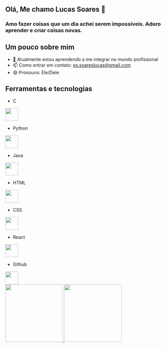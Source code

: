 ## Olá, Me chamo Lucas Soares 👋

### Amo fazer coisas que um dia achei serem impossíveis. Adoro aprender e criar coisas novas.

## Um pouco sobre mim

- 🌱 Atualmente estou aprendendo a me integrar no mundo profissional
- 📫 Como entrar em contato: es.soareslucas@gmail.com
- 😄 Pronouns: Ele/Dele

## Ferramentas e tecnologias

- C
<img src="https://cdn.jsdelivr.net/gh/devicons/devicon/icons/c/c-original.svg" width="40" height="40"/>

- Python
<img src="https://cdn.jsdelivr.net/gh/devicons/devicon/icons/python/python-original.svg" width="40" height="40"/>

- Java
<img src="https://cdn.jsdelivr.net/gh/devicons/devicon/icons/java/java-original.svg" width="40" height="40"/>


- HTML
<img src="https://cdn.jsdelivr.net/gh/devicons/devicon/icons/html5/html5-original.svg" width="40" height="40"/>

- CSS
<img src="https://cdn.jsdelivr.net/gh/devicons/devicon/icons/css3/css3-original.svg" width="40" height="40"/>


- React
<img src="https://cdn.jsdelivr.net/gh/devicons/devicon/icons/react/react-original.svg" width="40" height="40"/>

- Github
<img src="https://cdn.jsdelivr.net/gh/devicons/devicon/icons/github/github-original.svg" width="40" height="40"/>



<div>
<a href="https://github.com/soaresrlucas">
<img height="180em" src="https://github-readme-stats.vercel.app/api/top-langs/?username=soaresrlucas&layout=compact&langs_count=7&theme=dracula"/>
<img height="180em" src="https://github-readme-stats.vercel.app/api?username=soaresrlucas&show_icons=true&theme=dracula&include_all_commits=true&count_private=true"/>
</div>

